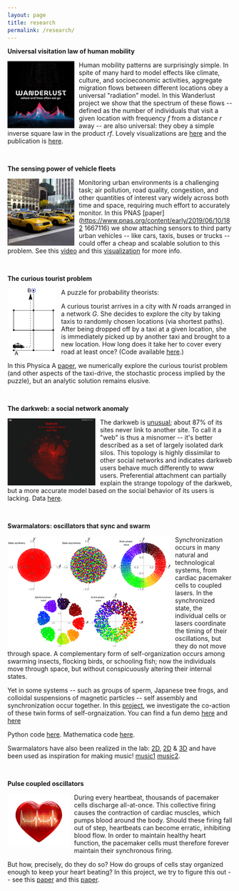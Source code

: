 ```yaml
---
layout: page
title: research
permalink: /research/
---
```



**Universal visitation law of human mobility**

<img src="/wanderlust.png"
alt="Markdown Monster icon"
style="float: left; margin-right: 10px;"
height="150"
align = "left"/>

Human mobility patterns are surprisingly simple. In spite of many hard to model effects like climate, culture, and socioeconomic activities, aggregate migration flows between different locations obey a universal "radiation" model. In this Wanderlust project we show that the spectrum of these flows -- defined as the number of individuals that visit a given location with frequency $f$ from a distance $r$ away -- are also universal: they obey a simple inverse square law in the product $rf$. Lovely visualizations are [here](https://senseable.mi`t.edu/wanderlust/) and the publication is [here](https://www.nature.com/articles/s41586-021-03480-9).

&nbsp;
&nbsp;
&nbsp;
&nbsp;
&nbsp;
&nbsp;
&nbsp;
&nbsp;
&nbsp;
&nbsp;

**The sensing power of vehicle fleets**

<img src="/taxi.jpg"
alt="Markdown Monster icon"
style="float: left; margin-right: 10px;"
height="150"
align = "left"/>

Monitoring urban environments is a challenging task; air pollution, road quality, congestion, and other quantities of interest vary widely across both time and space, requiring much effort to accurately monitor. In this PNAS [paper](https://www.pnas.org/content/early/2019/06/10/182    1667116) we show attaching sensors to third party urban vehicles -- like cars, taxis, buses or trucks -- could offer a cheap and scalable solution to this problem. See this [video](https://www.youtube.com/watch?v=Vs3q3jQaM9Q) and this [visualization](http://senseable.mit.edu/wip/urban-sensing/) for more info. 


&nbsp;
&nbsp;
&nbsp;
&nbsp;
&nbsp;
&nbsp;
&nbsp;
&nbsp;
&nbsp;
&nbsp;


**The curious tourist problem**

<img src="/taxi-drive-cropped.png"
alt="Markdown Monster icon"
style="float: left; margin-right: 10px;"
height="150"
align = "left"/>

A puzzle for probability theorists: 

A curious tourist arrives in a city with *N* roads arranged in a network *G*. She decides to explore the city by taking taxis to randomly chosen locations (via  shortest paths). After being dropped off by a taxi at a given location, she is immediately picked up by another taxi and brought to a new location. How long does it take her to cover every road at least once? (Code available [here](https://github.com/Khev/the_taxi_drive).)

In this Physica A [paper](https://www.sciencedirect.com/science/article/abs/pii/S0378437120306890), we numerically explore the curious tourist problem (and other aspects of the taxi-drive, the stochastic process implied by the puzzle), but an analytic solution remains elusive.


&nbsp;
&nbsp;
&nbsp;
&nbsp;
&nbsp;
&nbsp;
&nbsp;
&nbsp;
&nbsp;
&nbsp;


**The darkweb: a social network anomaly**

<img src="/darkweb.png"
alt="Markdown Monster icon"
style="float: left; margin-right: 10px;"
height="150"
align = "left"/>

The darkweb is [unusual](https://arxiv.org/abs/2005.14023); about 87% of its sites never link to another site. To call it a "web" is thus a misnomer -- it's better described as a set of largely isolated dark silos. This topology is highly dissimilar to other social networks and indicates darkweb users behave much differently to www users. Preferential attachment can partially explain the strange topology of the darkweb, but a more accurate model based on the social behavior of its users is lacking. Data [here](https://github.com/Khev/darkweb).

&nbsp;
&nbsp;
&nbsp;
&nbsp;
&nbsp;
&nbsp;
&nbsp;
&nbsp;
&nbsp;
&nbsp;
&nbsp;
&nbsp;
&nbsp;


**Swarmalators: oscillators that sync and swarm**

<img src="/swarmalator_states.png"
alt="Markdown Monster icon"
style="float: left; margin-right: 10px;"
height="250"
align = "left"/>


Synchronization occurs in many natural and technological systems, from cardiac pacemaker cells to coupled lasers. In the synchronized state, the individual cells or lasers coordinate the timing of their oscillations, but they do not move through space. A complementary form of self-organization occurs among swarming insects, flocking birds, or schooling fish; now the individuals move through space, but without conspicuously altering their internal states. 

Yet in some systems -- such as groups of sperm, Japanese tree frogs, and colloidal suspensions of magnetic particles -- self assembly and synchronization occur together. In this [project](https://www.nature.com/articles/s41467-017-01190-3), we investigate the co-action of these twin forms of self-orgnaization. You can find a fun demo [here](http://usediscretion.blogspot.com/2017/01/the-swarmalator.html) and [here](https://www.complexity-explorables.org/explorables/swarmalators/)


Python code [here](https://github.com/Khev/swarmalators).
Mathematica code [here](https://notebookarchive.org/swarmalators--2019-05-cgd0h02/).

Swarmalators have also been realized in the lab: [2D](https://www.youtube.com/watch?v=LUp_5bMMqXE), [2D](https://www.youtube.com/watch?v=ic4zEgVMSsA) & [3D](https://www.youtube.com/watch?v=Db6aiSa4soU&feature=youtu.be) and have been used as inspiration for making music! [music1](https://www.youtube.com/watch?v=N85Og0TxyNo) [music2](https://www.youtube.com/watch?v=lq0JKNig37s).

&nbsp;
&nbsp;
&nbsp;
&nbsp;

**Pulse coupled oscillators**

<img src="/heartbeat.png"
alt="Markdown Monster icon"
style="float: left; margin-right: 10px;"
height="120"
align = "left"/>

During every heartbeat, thousands of pacemaker cells discharge all-at-once. This collective firing causes the contraction of cardiac muscles, which pumps blood around the body. Should these firing fall out of step, heartbeats can become erratic, inhibiting blood flow. In order to maintain healthy heart function, the pacemaker cells must therefore forever maintain their synchronous firing. 

But how, precisely, do they do so? How do groups of cells stay organized enough to keep your heart beating? In this project, we try to figure this out -- see this [paper](https://journals.aps.org/prl/abstract/10.1103/PhysRevLett.115.064101) and this [paper](https://journals.aps.org/pre/abstract/10.1103/PhysRevE.93.032203). 


